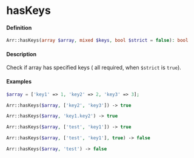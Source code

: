# hasKeys

#### Definition

```php
Arr::hasKeys(array $array, mixed $keys, bool $strict = false): bool
```

#### Description

Check if array has specified keys \( all required, when `$strict` is `true`\).

#### Examples

```php
$array = ['key1' => 1, 'key2' => 2, 'key3' => 3];

Arr::hasKeys($array, ['key2', 'key3']) -> true

Arr::hasKeys($array, 'key1.key2') -> true

Arr::hasKeys($array, ['test', 'key1']) -> true

Arr::hasKeys($array, ['test', 'key1'], true) -> false

Arr::hasKeys($array, 'test') -> false
```

